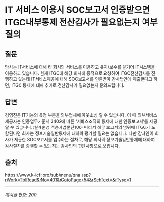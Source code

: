 # IT 서비스 이용시 SOC보고서 인증받으면 ITGC내부통제  전산감사가  필요없는지 여부질의

## 질문
당사는 IT서비스에 대해 타 회사의 서비스를 이용하고 유지/보수를 맡기어 IT시스템을 이용하고 있습니다.
현재 ITGC에 해당 회사에 증적으로 요청하여 ITGC전산감사를 진행하고 있는데 IT서비스제공에 대해 SOC보고서를 인증받아 감사법인에
제출한다고 하면, ITGC 통제에 대해 추가로 전산감사가 필요없는지 문의드립니다.

## 답변
경영진은 IT기능의 특정 부분을 외부업체에 아웃소싱 할 수 있습니다. 이 때 외부서비스제공자는 인증업무기준서 3402에 따른 ‘서비스조직의 통제에 대한 인증보고서’를 제공할 수 있습니다.(설계운영 적용기법문단108) 따라서 해당 보고서의 범위에 ITGC가 포함된다면 회사는 정보기술일반통제에 대하여 평가할 필요는 없습니다.
다만 감사인이 회사가 제출한 SOC보고서를 입수하는 절차로, 해당 회사의 정보기술일반통제에 대하여 감사절차를 종결할 수 있는지는 감사인의 판단사항으로 보입니다.

## 출처
https://www.k-icfr.org/sub/menu/qna.asp?rWork=TblRead&rNo=401&rGotoPage=54&rSchText=&rType=1

---
*게시글 번호: 200*
